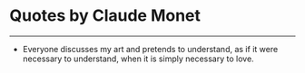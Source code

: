 # Quotes by Claude Monet

---

- Everyone discusses my art and pretends to understand, as if it were necessary to understand, when it is simply necessary to love.
